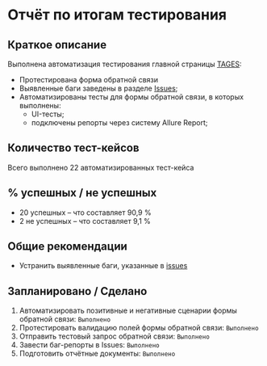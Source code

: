 # Отчёт по итогам тестирования

## Краткое описание

Выполнена автоматизация тестирования главной страницы [TAGES](https://tages.ru/):
* Протестирована форма обратной связи
* Выявленные баги заведены в разделе [Issues](https://github.com/ischeglov/QA_TAGES/issues);
* Автоматизированы тесты для формы обратной связи, в которых выполнены:
    * UI-тесты;
    * подключены репорты через систему Allure Report;
  
## Количество тест-кейсов
Всего выполнено 22 автоматизированных тест-кейса

## % успешных / не успешных
* 20 успешных – что составляет 90,9 %
* 2 не успешных – что составляет 9,1 %

## Общие рекомендации
* Устранить выявленные баги, указанные в [issues](https://github.com/ischeglov/QA_TAGES/issues)

## Запланировано / Сделано

1. Автоматизировать позитивные и негативные сценарии формы обратной связи: `Выполнено`
2. Протестировать валидацию полей формы обратной связи: `Выполнено`
3. Отправить тестовый запрос обратной связи: `Выполнено`
4. Завести баг-репорты в Issues: `Выполнено`
5. Подготовить отчётные документы: `Выполнено`
